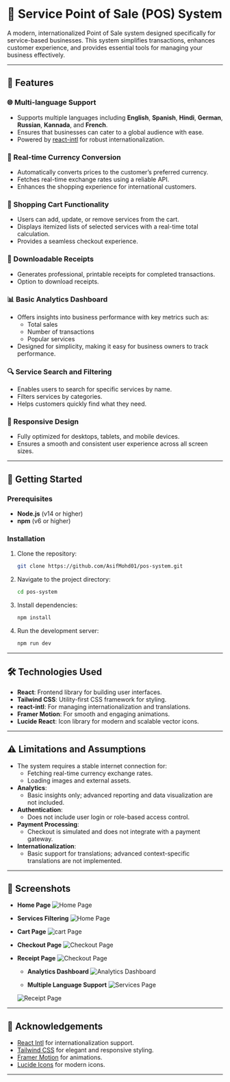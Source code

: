 # 🏪 Service Point of Sale (POS) System

A modern, internationalized Point of Sale system designed specifically for service-based businesses. This system simplifies transactions, enhances customer experience, and provides essential tools for managing your business effectively.

---

## 🌟 Features

### 🌐 Multi-language Support
- Supports multiple languages including **English**, **Spanish**, **Hindi**, **German**, **Russian**, **Kannada**, and **French**.
- Ensures that businesses can cater to a global audience with ease.
- Powered by [react-intl](https://formatjs.io/docs/react-intl/) for robust internationalization.

### 💱 Real-time Currency Conversion
- Automatically converts prices to the customer’s preferred currency.
- Fetches real-time exchange rates using a reliable API.
- Enhances the shopping experience for international customers.

### 🛒 Shopping Cart Functionality
- Users can add, update, or remove services from the cart.
- Displays itemized lists of selected services with a real-time total calculation.
- Provides a seamless checkout experience.

### 🧾 Downloadable Receipts
- Generates professional, printable receipts for completed transactions.
- Option to download receipts.


### 📊 Basic Analytics Dashboard
- Offers insights into business performance with key metrics such as:
  - Total sales
  - Number of transactions
  - Popular services
- Designed for simplicity, making it easy for business owners to track performance.

### 🔍 Service Search and Filtering
- Enables users to search for specific services by name.
- Filters services by categories.
- Helps customers quickly find what they need.

### 📱 Responsive Design
- Fully optimized for desktops, tablets, and mobile devices.
- Ensures a smooth and consistent user experience across all screen sizes.

---

## 🚀 Getting Started

### Prerequisites
- **Node.js** (v14 or higher)
- **npm** (v6 or higher)

### Installation
1. Clone the repository:
   ```bash
   git clone https://github.com/AsifMohd01/pos-system.git
   ```
2. Navigate to the project directory:
   ```bash
   cd pos-system
   ```
3. Install dependencies:
   ```bash
   npm install
   ```
4. Run the development server:
   ```bash
   npm run dev
   ```

---

## 🛠️ Technologies Used

- **React**: Frontend library for building user interfaces.
- **Tailwind CSS**: Utility-first CSS framework for styling.
- **react-intl**: For managing internationalization and translations.
- **Framer Motion**: For smooth and engaging animations.
- **Lucide React**: Icon library for modern and scalable vector icons.

---

## ⚠️ Limitations and Assumptions

- The system requires a stable internet connection for:
  - Fetching real-time currency exchange rates.
  - Loading images and external assets.
- **Analytics**:
  - Basic insights only; advanced reporting and data visualization are not included.
- **Authentication**:
  - Does not include user login or role-based access control.
- **Payment Processing**:
  - Checkout is simulated and does not integrate with a payment gateway.
- **Internationalization**:
  - Basic support for translations; advanced context-specific translations are not implemented.

---

## 📸 Screenshots

- **Home Page**
  ![Home Page](./screenshots/services.png)

 - **Services Filtering**
  ![Home Page](./screenshots/servicesFilter.png)

- **Cart Page**
  ![cart Page](./screenshots/cart.png)

- **Checkout Page**
  ![Checkout Page](./screenshots/checkout.png)

- **Receipt Page**
  ![Checkout Page](./screenshots/receipt.png)

  - **Analytics Dashboard**
  ![Analytics Dashboard](./screenshots/analytics.png)

   - **Multiple Language Support**
  ![Services Page](./screenshots/serviceHi.png)

  ![Receipt Page](./screenshots/receiptKa.png)
---

## 🙏 Acknowledgements

- [React Intl](https://formatjs.io/docs/react-intl/) for internationalization support.
- [Tailwind CSS](https://tailwindcss.com/) for elegant and responsive styling.
- [Framer Motion](https://www.framer.com/motion/) for animations.
- [Lucide Icons](https://lucide.dev/) for modern icons.

---





